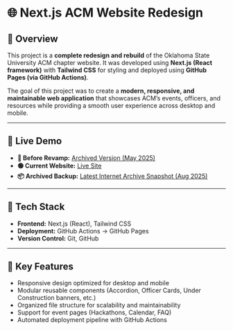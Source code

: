 # 🌐 Next.js ACM Website Redesign  

## 📖 Overview  
This project is a **complete redesign and rebuild** of the Oklahoma State University ACM chapter website. It was developed using **Next.js (React framework)** with **Tailwind CSS** for styling and deployed using **GitHub Pages (via GitHub Actions)**.  

The goal of this project was to create a **modern, responsive, and maintainable web application** that showcases ACM’s events, officers, and resources while providing a smooth user experience across desktop and mobile.  

---

## 🌟 Live Demo  

- **🔴 Before Revamp:** [Archived Version (May 2025)](https://web.archive.org/web/20250528135901/https://okstateacm.github.io/)  
- **🟢 Current Website:** [Live Site](https://okstateacm.github.io/)  
- **📦 Archived Backup:** [Latest Internet Archive Snapshot (Aug 2025)](https://web.archive.org/web/20250820023504/https://okstateacm.github.io/)  

---

## 🔨 Tech Stack  
- **Frontend:** Next.js (React), Tailwind CSS  
- **Deployment:** GitHub Actions → GitHub Pages  
- **Version Control:** Git, GitHub  

---

## 🚀 Key Features  
- Responsive design optimized for desktop and mobile  
- Modular reusable components (Accordion, Officer Cards, Under Construction banners, etc.)  
- Organized file structure for scalability and maintainability  
- Support for event pages (Hackathons, Calendar, FAQ)  
- Automated deployment pipeline with GitHub Actions  

